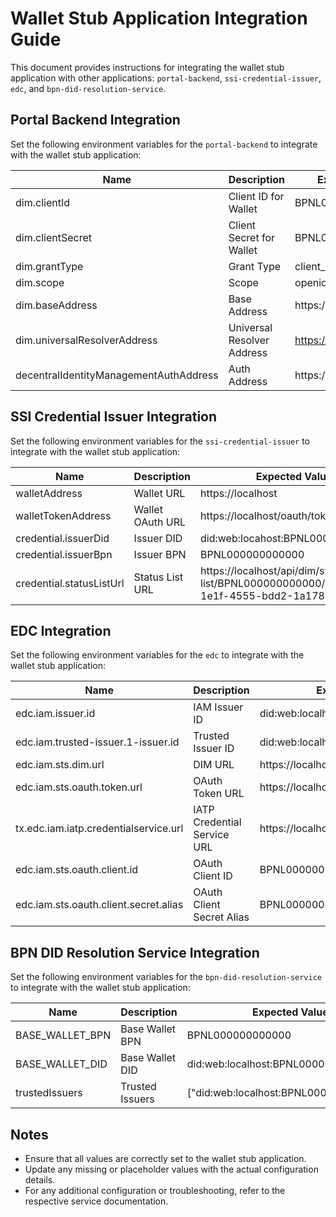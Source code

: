 # Wallet Stub Application Integration Guide

This document provides instructions for integrating the wallet stub application with other
applications: `portal-backend`, `ssi-credential-issuer`, `edc`, and `bpn-did-resolution-service`.

## Portal Backend Integration

Set the following environment variables for the `portal-backend` to integrate with the wallet stub application:

| Name                                   | Description                | Expected Value              |
|----------------------------------------|----------------------------|-----------------------------|
| dim.clientId                           | Client ID for Wallet       | BPNL000000000000            |
| dim.clientSecret                       | Client Secret for Wallet   | BPNL000000000000            |
| dim.grantType                          | Grant Type                 | client_credentials          |
| dim.scope                              | Scope                      | openid                      |
| dim.baseAddress                        | Base Address               | https://localhost           |
| dim.universalResolverAddress           | Universal Resolver Address | https://dev.uniresolver.io/ |
| decentralIdentityManagementAuthAddress | Auth Address               | https://localhost/api/sts   |

## SSI Credential Issuer Integration

Set the following environment variables for the `ssi-credential-issuer` to integrate with the wallet stub application:

| Name                     | Description      | Expected Value                                                                              |
|--------------------------|------------------|---------------------------------------------------------------------------------------------|
| walletAddress            | Wallet URL       | https://localhost                                                                           |
| walletTokenAddress       | Wallet OAuth URL | https://localhost/oauth/token                                                               |
| credential.issuerDid     | Issuer DID       | did:web:locahost:BPNL000000000000                                                           |
| credential.issuerBpn     | Issuer BPN       | BPNL000000000000                                                                            |
| credential.statusListUrl | Status List URL  | https://localhost/api/dim/status-list/BPNL000000000000/8a6c7486-1e1f-4555-bdd2-1a178182651e |

## EDC Integration

Set the following environment variables for the `edc` to integrate with the wallet stub application:

| Name                                  | Description                 | Expected Value                     |
|---------------------------------------|-----------------------------|------------------------------------|
| edc.iam.issuer.id                     | IAM Issuer ID               | did:web:localhost:BPNL000000000000 |
| edc.iam.trusted-issuer.1-issuer.id    | Trusted Issuer ID           | did:web:localhost:BPNL000000000000 |
| edc.iam.sts.dim.url                   | DIM URL                     | https://localhost/api/sts          |
| edc.iam.sts.oauth.token.url           | OAuth Token URL             | https://localhost/oauth/token      |
| tx.edc.iam.iatp.credentialservice.url | IATP Credential Service URL | https://localhost/api              |
| edc.iam.sts.oauth.client.id           | OAuth Client ID             | BPNL000000000000                   |
| edc.iam.sts.oauth.client.secret.alias | OAuth Client Secret Alias   | BPNL000000000000                   |

## BPN DID Resolution Service Integration

Set the following environment variables for the `bpn-did-resolution-service` to integrate with the wallet stub
application:

| Name            | Description     | Expected Value                         |
|-----------------|-----------------|----------------------------------------|
| BASE_WALLET_BPN | Base Wallet BPN | BPNL000000000000                       |
| BASE_WALLET_DID | Base Wallet DID | did:web:localhost:BPNL000000000000     |
| trustedIssuers  | Trusted Issuers | ["did:web:localhost:BPNL000000000000"] |

## Notes

- Ensure that all values are correctly set to the wallet stub application.
- Update any missing or placeholder values with the actual configuration details.
- For any additional configuration or troubleshooting, refer to the respective service documentation.

